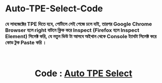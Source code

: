 # Auto-TPE-Select-Code

### যে সাবজেক্টের TPE দিতে হবে,  পোর্টালে সেই পেজে চলে যাই, তারপর Google Chrome Browser হলে right বাটনে  ক্লিক করে Inspect (Firefox হলে Inspect Element) সিলেক্ট করি, যে নতুন ভিউ টা আসবে অইখান থেকে Console ট্যাবটা সিলেক্ট করে কোড টুক Paste করি ।

<br>
<h1 align="center">Code : <a href="https://github.com/mdabusufian/Auto-TPE-Select-Code/blob/main/auto%20TPE%20Select.js">Auto TPE Select<a></h1>
